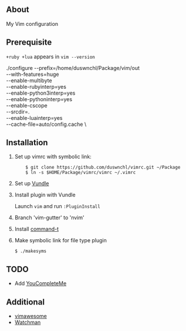 ## About

My Vim configuration

## Prerequisite

`+ruby +lua` appears in `vim --version`

./configure --prefix=/home/duswnchl/Package/vim/out \
            --with-features=huge                    \
            --enable-multibyte                      \
            --enable-rubyinterp=yes                 \
            --enable-python3interp=yes              \
            --enable-pythoninterp=yes               \
            --enable-cscope                         \
            --srcdir=.                              \
            --enable-luainterp=yes                  \
            --cache-file=auto/config.cache          \

## Installation

1. Set up vimrc with symbolic link:
    ```
        $ git clone https://github.com/duswnchl/vimrc.git ~/Package
        $ ln -s $HOME/Package/vimrc/vimrc ~/.vimrc
    ```

2. Set up [Vundle](https://github.com/gmarik/Vundle.vim)

3. Install plugin with Vundle

    Launch `vim` and run `:PluginInstall`

4. Branch 'vim-gutter' to 'nvim'

5. Install [command-t](https://github.com/wincent/Command-T)

6. Make symbolic link for file type plugin

    `$ ./makesyms`

## TODO

* Add [YouCompleteMe](https://github.com/Valloric/YouCompleteMe)

## Additional

* [vimawesome](https://vimawesome.com/)
* [Watchman](https://facebook.github.io/watchman/)

